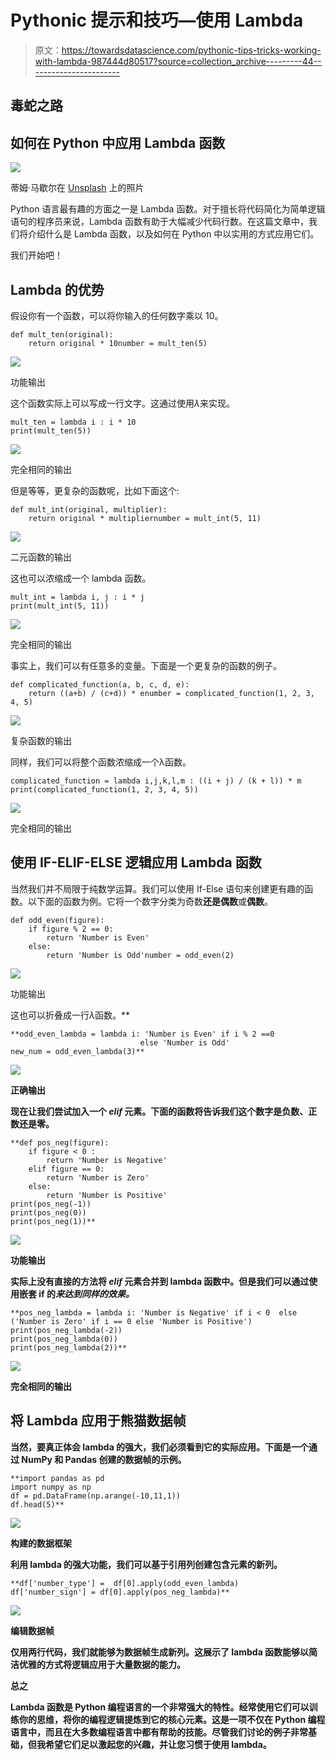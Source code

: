 # Pythonic 提示和技巧—使用 Lambda

> 原文：<https://towardsdatascience.com/pythonic-tips-tricks-working-with-lambda-987444d80517?source=collection_archive---------44----------------------->

## 毒蛇之路

## 如何在 Python 中应用 Lambda 函数

![](img/49036598247675ca40bc6aa97d9f1e22.png)

蒂姆·马歇尔在 [Unsplash](https://unsplash.com?utm_source=medium&utm_medium=referral) 上的照片

Python 语言最有趣的方面之一是 Lambda 函数。对于擅长将代码简化为简单逻辑语句的程序员来说，Lambda 函数有助于大幅减少代码行数。在这篇文章中，我们将介绍什么是 Lambda 函数，以及如何在 Python 中以实用的方式应用它们。

我们开始吧！

## Lambda 的优势

假设你有一个函数，可以将你输入的任何数字乘以 10。

```
def mult_ten(original):
    return original * 10number = mult_ten(5)
```

![](img/4dca97082648b0309fe0fc0fabdce3cb.png)

功能输出

这个函数实际上可以写成一行文字。这通过使用*λ*来实现。

```
mult_ten = lambda i : i * 10
print(mult_ten(5))
```

![](img/4dca97082648b0309fe0fc0fabdce3cb.png)

完全相同的输出

但是等等，更复杂的函数呢，比如下面这个:

```
def mult_int(original, multiplier):
    return original * multipliernumber = mult_int(5, 11)
```

![](img/3b200c2473301db4cbb5a81b6b0f9be2.png)

二元函数的输出

这也可以浓缩成一个 lambda 函数。

```
mult_int = lambda i, j : i * j
print(mult_int(5, 11))
```

![](img/3b200c2473301db4cbb5a81b6b0f9be2.png)

完全相同的输出

事实上，我们可以有任意多的变量。下面是一个更复杂的函数的例子。

```
def complicated_function(a, b, c, d, e):
    return ((a+b) / (c+d)) * enumber = complicated_function(1, 2, 3, 4, 5)
```

![](img/1bbb51039e3e7321d5d06c81adb7411f.png)

复杂函数的输出

同样，我们可以将整个函数浓缩成一个λ函数。

```
complicated_function = lambda i,j,k,l,m : ((i + j) / (k + l)) * m
print(complicated_function(1, 2, 3, 4, 5))
```

![](img/1bbb51039e3e7321d5d06c81adb7411f.png)

完全相同的输出

## 使用 IF-ELIF-ELSE 逻辑应用 Lambda 函数

当然我们并不局限于纯数学运算。我们可以使用 If-Else 语句来创建更有趣的函数。以下面的函数为例。它将一个数字分类为奇数**还是偶数**或**偶数**。

```
def odd_even(figure):
    if figure % 2 == 0:
        return 'Number is Even'
    else:
        return 'Number is Odd'number = odd_even(2)
```

![](img/0759822a13e967c7c2bbd55054ef4b5c.png)

功能输出

这也可以折叠成一行*λ*函数。**

```
**odd_even_lambda = lambda i: 'Number is Even' if i % 2 ==0 
                             else 'Number is Odd'
new_num = odd_even_lambda(3)**
```

**![](img/7ab16865f63b359ecb2885c674a58ad5.png)**

**正确输出**

**现在让我们尝试加入一个 *elif* 元素。下面的函数将告诉我们这个数字是负数、正数还是零。**

```
**def pos_neg(figure):
    if figure < 0 :
        return 'Number is Negative'
    elif figure == 0:
        return 'Number is Zero'
    else:
        return 'Number is Positive'
print(pos_neg(-1))
print(pos_neg(0))
print(pos_neg(1))**
```

**![](img/cc771fd5ae3f43491b56755acae903b2.png)**

**功能输出**

**实际上没有直接的方法将 *elif* 元素合并到 lambda 函数中。但是我们可以通过使用嵌套 if 的*来达到同样的效果。***

```
**pos_neg_lambda = lambda i: 'Number is Negative' if i < 0  else ('Number is Zero' if i == 0 else 'Number is Positive')
print(pos_neg_lambda(-2))
print(pos_neg_lambda(0))
print(pos_neg_lambda(2))**
```

**![](img/a3afda86156eed5faa7e6a18b7bdb916.png)**

**完全相同的输出**

## **将 Lambda 应用于熊猫数据帧**

**当然，要真正体会 lambda 的强大，我们必须看到它的实际应用。下面是一个通过 NumPy 和 Pandas 创建的数据帧的示例。**

```
**import pandas as pd
import numpy as np
df = pd.DataFrame(np.arange(-10,11,1))
df.head(5)**
```

**![](img/2a951f2da1bf7b250c996c2c1bfdeb00.png)**

**构建的数据框架**

**利用 lambda 的强大功能，我们可以基于引用列创建包含元素的新列。**

```
**df['number_type'] =  df[0].apply(odd_even_lambda)
df['number_sign'] = df[0].apply(pos_neg_lambda)**
```

**![](img/caccfa800e03087a91773a0b9d77ae48.png)**

**编辑数据帧**

**仅用两行代码，我们就能够为数据帧生成新列。这展示了 lambda 函数能够以简洁优雅的方式将逻辑应用于大量数据的能力。**

****总之****

**Lambda 函数是 Python 编程语言的一个非常强大的特性。经常使用它们可以训练你的思维，将你的编程逻辑提炼到它的核心元素。这是一项不仅在 Python 编程语言中，而且在大多数编程语言中都有帮助的技能。尽管我们讨论的例子非常基础，但我希望它们足以激起您的兴趣，并让您习惯于使用 lambda。**